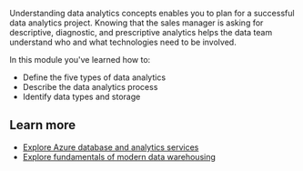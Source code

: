 Understanding data analytics concepts enables you to plan for a successful data analytics project. Knowing that the sales manager is asking for descriptive, diagnostic, and prescriptive analytics helps the data team understand who and what technologies need to be involved.

In this module you've learned how to:

- Define the five types of data analytics
- Describe the data analytics process
- Identify data types and storage

## Learn more

- [Explore Azure database and analytics services](/training/modules/azure-database-fundamentals/)
- [Explore fundamentals of modern data warehousing](/training/modules/explore-azure-synapse-analytics/)